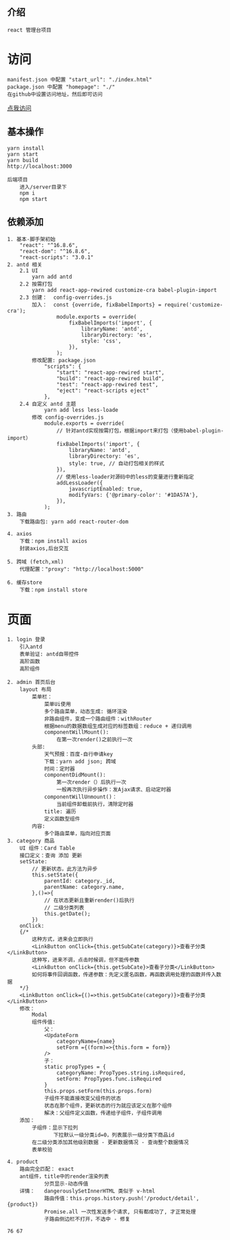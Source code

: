 ## 介绍
    react 管理台项目

# 访问
    manifest.json 中配置 "start_url": "./index.html"
    package.json 中配置 "homepage": "./" 
    在github中设置访问地址，然后即可访问
   [点我访问](https://liuer1211.github.io/admin-client_blank/build)
    

## 基本操作
    yarn install
    yarn start
    yarn build
    http://localhost:3000
    
    后端项目
        进入/server目录下
        npm i
        npm start

## 依赖添加
    1. 基本-脚手架初始
        "react": "^16.8.6",
        "react-dom": "^16.8.6",
        "react-scripts": "3.0.1"
    2. antd 相关
        2.1 UI
            yarn add antd
        2.2 按需打包
            yarn add react-app-rewired customize-cra babel-plugin-import
        2.3 创建：  config-overrides.js
            加入：  const {override, fixBabelImports} = require('customize-cra');
                    module.exports = override(
                        fixBabelImports('import', {
                            libraryName: 'antd',
                            libraryDirectory: 'es',
                            style: 'css',
                        }),
                    );
            修改配置: package.json
                "scripts": {
                    "start": "react-app-rewired start",
                    "build": "react-app-rewired build",
                    "test": "react-app-rewired test",
                    "eject": "react-scripts eject"
                },
        2.4 自定义 antd 主题
                yarn add less less-loade
            修改 config-overrides.js
                module.exports = override(
                    // 针对antd实现按需打包，根据import来打包（使用babel-plugin-import）
                    fixBabelImports('import', {
                        libraryName: 'antd',
                        libraryDirectory: 'es',
                        style: true, // 自动打包相关的样式
                    }),
                    // 使用less-loader对源码中的less的变量进行重新指定
                    addLessLoader({
                        javascriptEnabled: true,
                        modifyVars: {'@primary-color': '#1DA57A'},
                    }),
                );
    3. 路由
        下载路由包: yarn add react-router-dom

    4. axios
        下载：npm install axios
        封装axios,后台交互

    5. 跨域 (fetch,xml)
        代理配置："proxy": "http://localhost:5000"
    
    6. 缓存store
        下载：npm install store

# 页面
    1. login 登录
        引入antd
        表单验证: antd自带控件
        高阶函数
        高阶组件

    2. admin 首页后台
        layout 布局
            菜单栏：
                菜单Ui使用
                多个路由菜单，动态生成: 循环渲染
                非路由组件，变成一个路由组件：withRouter
                根据menu的数据数组生成对应的标签数组：reduce + 递归调用
                componentWillMount():
                    在第一次render()之前执行一次
            头部:
                天气预报：百度-自行申请key
                下载：yarn add json; 跨域
                时间：定时器
                componentDidMount():
                    第一次render（）后执行一次
                    一般再次执行异步操作：发Ajax请求、启动定时器
                componentWillUnmount()：
                    当前组件卸载前执行，清除定时器
                title: 遍历
                定义函数型组件
            内容: 
                多个路由菜单，指向对应页面
    3. category 商品
        UI 组件：Card Table
        接口定义：查询 添加 更新
        setState:
            // 更新状态，此方法为异步
            this.setState({
                parentId: category._id,
                parentName: category.name,
            },()=>{
                // 在状态更新且重新render()后执行
                // 二级分类列表
                this.getDate();
            })
        onClick:
        {/* 
            这种方式，进来会立即执行
            <LinkButton onClick={this.getSubCate(category)}>查看子分类</LinkButton> 
            这种写，进来不调，点击时候调，但不能传参数
            <LinkButton onClick={this.getSubCate}>查看子分类</LinkButton> 
            如何将事件回调函数，传递参数：先定义匿名函数，再函数调用处理的函数并传入数据
        */}
        <LinkButton onClick={()=>this.getSubCate(category)}>查看子分类</LinkButton>
        修改：
            Modal
            组件传值:
                父：
                <UpdateForm 
                    categoryName={name}
                    setForm ={(form)=>{this.form = form}}
                /> 
                子：
                static propTypes = {
                    categoryName: PropTypes.string.isRequired,
                    setForm: PropTypes.func.isRequired
                }      
                this.props.setForm(this.props.form) 
                子组件不能直接改变父组件的状态
                状态在那个组件，更新状态的行为就应该定义在那个组件
                解决：父组件定义函数，传递给子组件，子组件调用
        添加：
            子组件：显示下拉列
                   下拉默认一级分类id=0，列表展示一级分类下商品id
            在二级分类添加其他级别数据 - 更新数据情况 - 查询整个数据情况
            表单校验

    4. product 
        路由完全匹配： exact
        ant组件，title中的render渲染列表
                分页显示-动态传值
        详情：   dangerouslySetInnerHTML 类似于 v-html
                路由传值：this.props.history.push('/product/detail', {product})
                Promise.all 一次性发送多个请求, 只有都成功了, 才正常处理
                子路由侧边栏不打开，不选中 - 修复

    76 67